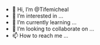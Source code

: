 - 👋 Hi, I’m @Tifemicheal
- 👀 I’m interested in ...
- 🌱 I’m currently learning ...
- 💞️ I’m looking to collaborate on ...
- 📫 How to reach me ...

<!---
Tifemicheal/Tifemicheal is a ✨ special ✨ repository because its `README.md` (this file) appears on your GitHub profile.
You can click the Preview link to take a look at your changes.
--->
